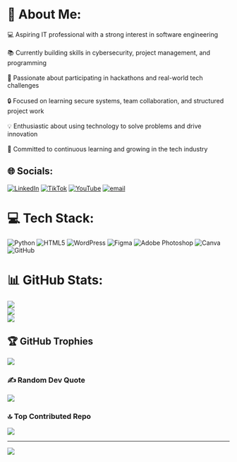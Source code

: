 # 💫 About Me:
💻 Aspiring IT professional with a strong interest in software engineering<br><br>📚 Currently building skills in cybersecurity, project management, and programming<br><br>🚀 Passionate about participating in hackathons and real-world tech challenges<br><br>🔒 Focused on learning secure systems, team collaboration, and structured project work<br><br>💡 Enthusiastic about using technology to solve problems and drive innovation<br><br>🔁 Committed to continuous learning and growing in the tech industry


## 🌐 Socials:
[![LinkedIn](https://img.shields.io/badge/LinkedIn-%230077B5.svg?logo=linkedin&logoColor=white)](https://linkedin.com/in/https://www.linkedin.com/in/daniel-kwadwo-takyi-497b93354/) [![TikTok](https://img.shields.io/badge/TikTok-%23000000.svg?logo=TikTok&logoColor=white)](https://tiktok.com/@lankyitechghana) [![YouTube](https://img.shields.io/badge/YouTube-%23FF0000.svg?logo=YouTube&logoColor=white)](https://youtube.com/@https://www.youtube.com/@lankyghana) [![email](https://img.shields.io/badge/Email-D14836?logo=gmail&logoColor=white)](mailto:dktakyi001@st.ug.edu.gh) 

# 💻 Tech Stack:
![Python](https://img.shields.io/badge/python-3670A0?style=for-the-badge&logo=python&logoColor=ffdd54) ![HTML5](https://img.shields.io/badge/html5-%23E34F26.svg?style=for-the-badge&logo=html5&logoColor=white) ![WordPress](https://img.shields.io/badge/WordPress-%23117AC9.svg?style=for-the-badge&logo=WordPress&logoColor=white) ![Figma](https://img.shields.io/badge/figma-%23F24E1E.svg?style=for-the-badge&logo=figma&logoColor=white) ![Adobe Photoshop](https://img.shields.io/badge/adobe%20photoshop-%2331A8FF.svg?style=for-the-badge&logo=adobe%20photoshop&logoColor=white) ![Canva](https://img.shields.io/badge/Canva-%2300C4CC.svg?style=for-the-badge&logo=Canva&logoColor=white) ![GitHub](https://img.shields.io/badge/github-%23121011.svg?style=for-the-badge&logo=github&logoColor=white)
# 📊 GitHub Stats:
![](https://github-readme-stats.vercel.app/api?username=lankyghana&theme=dark&hide_border=false&include_all_commits=true&count_private=true)<br/>
![](https://nirzak-streak-stats.vercel.app/?user=lankyghana&theme=dark&hide_border=false)<br/>
![](https://github-readme-stats.vercel.app/api/top-langs/?username=lankyghana&theme=dark&hide_border=false&include_all_commits=true&count_private=true&layout=compact)

## 🏆 GitHub Trophies
![](https://github-profile-trophy.vercel.app/?username=lankyghana&theme=radical&no-frame=false&no-bg=false&margin-w=4)

### ✍️ Random Dev Quote
![](https://quotes-github-readme.vercel.app/api?type=horizontal&theme=radical)

### 🔝 Top Contributed Repo
![](https://github-contributor-stats.vercel.app/api?username=lankyghana&limit=5&theme=dark&combine_all_yearly_contributions=true)

---
[![](https://visitcount.itsvg.in/api?id=lankyghana&icon=0&color=0)](https://visitcount.itsvg.in)

<!-- Proudly created with GPRM ( https://gprm.itsvg.in ) -->
